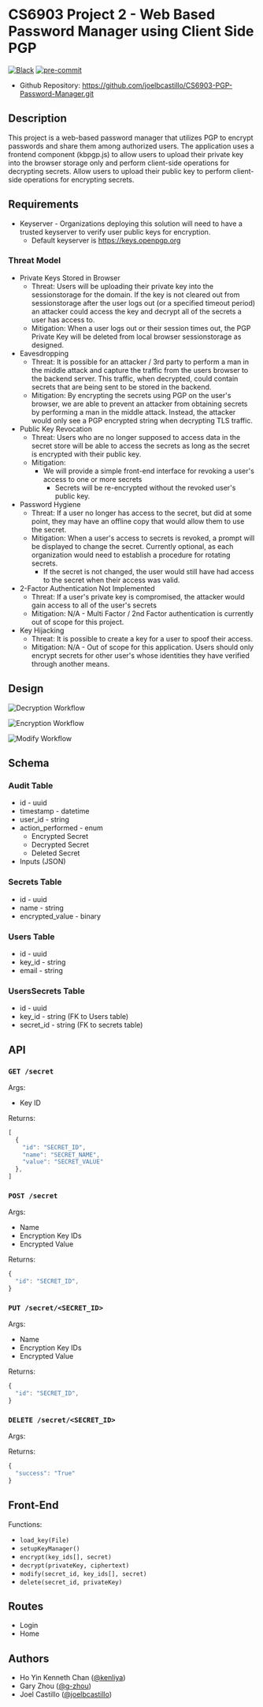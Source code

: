 CS6903 Project 2 - Web Based Password Manager using Client Side PGP
===================================================

[![Black](https://img.shields.io/badge/code%20style-black-000000.svg)](https://github.com/psf/black)
[![pre-commit](https://img.shields.io/badge/pre--commit-enabled-brightgreen?logo=pre-commit&logoColor=white)](https://github.com/pre-commit/pre-commit)

* Github Repository:  <https://github.com/joelbcastillo/CS6903-PGP-Password-Manager.git>

Description
-----------

This project is a web-based password manager that utilizes PGP to encrypt passwords and share them among authorized users. The application uses a frontend component (kbpgp.js) to allow users to upload their private key into the browser storage only and perform client-side operations for decrypting secrets. Allow users to upload their public key to perform client-side operations for encrypting secrets.

Requirements
------------

* Keyserver - Organizations deploying this solution will need to have a trusted keyserver to verify user public keys for encryption.
  * Default keyserver is <https://keys.openpgp.org>

### Threat Model

* Private Keys Stored in Browser
  * Threat: Users will be uploading their private key into the sessionstorage for the domain. If the key is not cleared out from sessionstorage after the user logs out (or a specified timeout period) an attacker could access the key and decrypt all of the secrets a user has access to.
  * Mitigation: When a user logs out or their session times out, the PGP Private Key will be deleted from local browser sessionstorage as designed.
* Eavesdropping
  * Threat: It is possible for an attacker / 3rd party to perform a man in the middle attack and capture the traffic from the users browser to the backend server. This traffic, when decrypted, could contain secrets that are being sent to be stored in the backend.
  * Mitigation: By encrypting the secrets using PGP on the user's browser, we are able to prevent an attacker from obtaining secrets by performing a man in the middle attack. Instead, the attacker would only see a PGP encrypted string when decrypting TLS traffic.
* Public Key Revocation
  * Threat: Users who are no longer supposed to access data in the secret store will be able to access the secrets as long as the secret is encrypted with their public key.
  * Mitigation:
    * We will provide a simple front-end interface for revoking a user's access to one or more secrets
      * Secrets will be re-encrypted without the revoked user's public key.
* Password Hygiene
  * Threat: If a user no longer has access to the secret, but did at some point, they may have an offline copy that would allow them to use the secret.
  * Mitigation: When a user's access to secrets is revoked, a prompt will be displayed to change the secret. Currently optional, as each organization would need to establish a procedure for rotating secrets.
    * If the secret is not changed, the user would still have had access to the secret when their access was valid.
* 2-Factor Authentication Not Implemented
  * Threat: If a user's private key is compromised, the attacker would gain access to all of the user's secrets
  * Mitigation: N/A - Multi Factor / 2nd Factor authentication is currently out of scope for this project.
* Key Hijacking
  * Threat: It is possible to create a key for a user to spoof their access.
  * Mitigation: N/A - Out of scope for this application. Users should only encrypt secrets for other user's whose identities they have verified through another means.

Design
------

![Decryption Workflow](./documentation/CS6903-PGP-Password-Manager-Workflow-Decryption.png)

![Encryption Workflow](./documentation/CS6903-PGP-Password-Manager-Workflow-Encryption.png)

![Modify Workflow](./documentation/CS6903-PGP-Password-Manager-Workflow-Modify.png)

Schema
------

### Audit Table

* id - uuid
* timestamp - datetime
* user_id - string
* action_performed - enum
  * Encrypted Secret
  * Decrypted Secret
  * Deleted Secret
* Inputs (JSON)

### Secrets Table

* id - uuid
* name - string
* encrypted_value - binary

### Users Table

* id - uuid
* key_id - string
* email - string

### UsersSecrets Table

* id - uuid
* key_id - string (FK to Users table)
* secret_id - string (FK to secrets table)

API
---

### `GET /secret`

Args:

* Key ID

Returns:

```javascript
[
  {
    "id": "SECRET_ID",
    "name": "SECRET_NAME",
    "value": "SECRET_VALUE"
  },
]
```

### `POST /secret`

Args:

* Name
* Encryption Key IDs
* Encrypted Value

Returns:

```javascript
{
  "id": "SECRET_ID",
}
```

### `PUT /secret/<SECRET_ID>`

Args:

* Name
* Encryption Key IDs
* Encrypted Value

Returns:

```javascript
{
  "id": "SECRET_ID",
}
```

### `DELETE /secret/<SECRET_ID>`

Args:

Returns:

```javascript
{
  "success": "True"
}
```

Front-End
---------

Functions:

* `load_key(File)`
* `setupKeyManager()`
* `encrypt(key_ids[], secret)`
* `decrypt(privateKey, ciphertext)`
* `modify(secret_id, key_ids[], secret)`
* `delete(secret_id, privateKey)`

Routes
------

* Login
* Home

Authors
-------

* Ho Yin Kenneth Chan ([@kenliya](https://github.com/kenliya))
* Gary Zhou ([@g-zhou](https://github.com/g-zhou))
* Joel Castillo ([@joelbcastillo](https://github.com/joelbcastillo))
